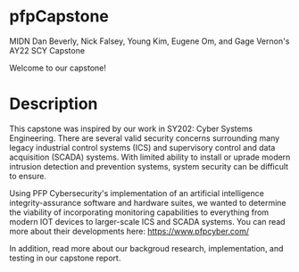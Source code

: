 # pfpCapstone
MIDN Dan Beverly, Nick Falsey, Young Kim, Eugene Om, and Gage Vernon's AY22 SCY Capstone

Welcome to our capstone!

# Description
This capstone was inspired by our work in SY202: Cyber Systems Engineering. There are several valid security concerns surrounding many legacy industrial control systems (ICS) and supervisory control and data acquisition (SCADA) systems. With limited ability to install or uprade modern intrusion detection and prevention systems, system security can be difficult to ensure. 

Using PFP Cybersecurity's implementation of an artificial intelligence integrity-assurance software and hardware suites, we wanted to determine the viability of incorporating monitoring capabilities to everything from modern IOT devices to larger-scale ICS and SCADA systems. You can read more about their developments here: https://www.pfpcyber.com/

In addition, read more about our backgroud research, implementation, and testing in our capstone report.
